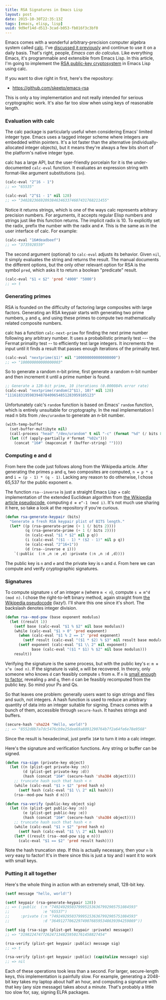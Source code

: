 ```yaml
---
title: RSA Signatures in Emacs Lisp
layout: post
date: 2015-10-30T22:35:13Z
tags: [emacs, elisp, lisp]
uuid: 9d9ef14d-d513-3cad-b053-fb016f3c3bf0
---
```


Emacs comes with a wonderful arbitrary-precision computer algebra
system called [calc][calc]. I've [discussed it previously][prev] and
continue to use it on a daily basis. That's right, people, *Emacs can
do calculus*. Like everything Emacs, it's programmable and extensible
from Emacs Lisp. In this article, I'm going to implement the [RSA
public-key cryptosystem][rsa] in Emacs Lisp using calc.

If you want to dive right in first, here's the repository:

* <https://github.com/skeeto/emacs-rsa>

This is only a toy implementation and not really intended for serious
cryptographic work. It's also far too slow when using keys of
reasonable length.

### Evaluation with calc

The calc package is particularly useful when considering Emacs'
limited integer type. Emacs uses a tagged integer scheme where
integers are embedded within pointers. It's a lot faster than the
alternative (individually-allocated integer objects), but it means
they're always a few bits short of the platform's native integer type.

calc has a large API, but the user-friendly porcelain for it is the
under-documented `calc-eval` function. It evaluates an expression
string with format-like argument substitutions (`$n`).

~~~cl
(calc-eval "2^16 - 1")
;; => "65535"

(calc-eval "2^$1 - 1" nil 128)
;; => "340282366920938463463374607431768211455"
~~~

Notice it returns strings, which is one of the ways calc represents
arbitrary precision numbers. For arguments, it accepts regular Elisp
numbers and strings just like this function returns. The implicit
radix is 10. To explicitly set the radix, prefix the number with the
radix and `#`. This is the same as in the user interface of calc. For
example:

~~~cl
(calc-eval "16#deadbeef")
;; => "3735928559"
~~~

The second argument (optional) to `calc-eval` adjusts its behavior.
Given `nil`, it simply evaluates the string and returns the result.
The manual documents the different options, but the only other
relevant option for RSA is the symbol `pred`, which asks it to return
a boolean "predicate" result.

~~~cl
(calc-eval "$1 < $2" 'pred "4000" "5000")
;; => t
~~~

### Generating primes

RSA is founded on the difficulty of factoring large composites with
large factors. Generating an RSA keypair starts with generating two
prime numbers, `p` and `q`, and using these primes to compute two
mathematically related composite numbers.

calc has a function `calc-next-prime` for finding the next prime
number following any arbitrary number. It uses a probabilistic
primarily test --- the Fermat primality test -- to efficiently test
large integers. It increments the input until it finds a result that
passes enough iterations of the primality test.

~~~cl
(calc-eval "nextprime($1)" nil "100000000000000000")
;; => "100000000000000003"
~~~

So to generate a random n-bit prime, first generate a random n-bit
number and then increment it until a prime number is found.

~~~cl
;; Generate a 128-bit prime, 10 iterations (0.000084% error rate)
(calc-eval "nextprime(random(2^$1), 10)" nil 128)
"111618319598394878409654851283959105123"
~~~

Unfortunately calc's `random` function is based on Emacs' `random`
function, which is entirely unsuitable for cryptography. In the real
implementation I read n bits from `/dev/urandom` to generate an n-bit
number.

~~~cl
(with-temp-buffer
  (set-buffer-multibyte nil)
  (call-process "head" "/dev/urandom" t nil "-c" (format "%d" (/ bits 8)))
  (let ((f (apply-partially #'format "%02x")))
    (concat "16#" (mapconcat f (buffer-string) ""))))
~~~

### Computing e and d

From here the code just follows along from the Wikipedia article.
After generating the primes `p` and `q`, two composites are computed,
`n = p * q` and `i = (p - 1) * (q - 1)`. Lacking any reason to do
otherwise, I chose 65,537 for the public exponent `e`.

The function `rsa--inverse` is just a straight Emacs Lisp + calc
implementation of the extended Euclidean algorithm from [the Wikipedia
article pseudocode][euc], computing `d ≡ e^-1 (mod i)`. It's not much
use sharing it here, so take a look at the repository if you're
curious.

~~~cl
(defun rsa-generate-keypair (bits)
  "Generate a fresh RSA keypair plist of BITS length."
  (let* ((p (rsa-generate-prime (+ 1 (/ bits 2))))
         (q (rsa-generate-prime (+ 1 (/ bits 2))))
         (n (calc-eval "$1 * $2" nil p q))
         (i (calc-eval "($1 - 1) * ($2 - 1)" nil p q))
         (e (calc-eval "2^16+1"))
         (d (rsa--inverse e i)))
    `(:public  (:n ,n :e ,e) :private (:n ,n :d ,d))))
~~~

The public key is `n` and `e` and the private key is `n` and `d`. From
here we can compute and verify cryptographic signatures.

### Signatures

To compute signature `s` of an integer `m` (where `m < n`), compute
`s ≡ m^d (mod n)`. I chose the right-to-left binary method, again
straight from [the Wikipedia pseudocode][pow] (lazy!). I'll share this
one since it's short. The backslash denotes integer division.

~~~cl
(defun rsa--mod-pow (base exponent modulus)
  (let ((result 1))
    (setf base (calc-eval "$1 % $2" nil base modulus))
    (while (calc-eval "$1 > 0" 'pred exponent)
      (when (calc-eval "$1 % 2 == 1" 'pred exponent)
        (setf result (calc-eval "($1 * $2) % $3" nil result base modulus)))
      (setf exponent (calc-eval "$1 \\ 2" nil exponent)
            base (calc-eval "($1 * $1) % $2" nil base modulus)))
    result))
~~~

Verifying the signature is the same process, but with the public key's
`e`: `m ≡ s^e (mod n)`. If the signature is valid, `m` will be
recovered. In theory, only someone who knows `d` can feasibly compute
`s` from `m`. If `n` is [small enough to factor][factor], revealing
`p` and `q`, then `d` can be feasibly recomputed from the public key.
So mind your Ps and Qs.

So that leaves one problem: generally users want to sign strings and
files and such, not integers. A hash function is used to reduce an
arbitrary quantity of data into an integer suitable for signing. Emacs
comes with a bunch of them, accessible through `secure-hash`. It
hashes strings and buffers.

~~~cl
(secure-hash 'sha224 "Hello, world!")
;; => "8552d8b7a7dc5476cb9e25dee69a8091290764b7f2a64fe6e78e9568"
~~~

Since the result is hexadecimal, just prefix `16#` to turn it into a
calc integer.

Here's the signature and verification functions. Any string or buffer
can be signed.

~~~cl
(defun rsa-sign (private-key object)
  (let ((n (plist-get private-key :n))
        (d (plist-get private-key :d))
        (hash (concat "16#" (secure-hash 'sha384 object))))
    ;; truncate hash such that hash < n
    (while (calc-eval "$1 > $2" 'pred hash n)
      (setf hash (calc-eval "$1 \\ 2" nil hash)))
    (rsa--mod-pow hash d n)))

(defun rsa-verify (public-key object sig)
  (let ((n (plist-get public-key :n))
        (e (plist-get public-key :e))
        (hash (concat "16#" (secure-hash 'sha384 object))))
    ;; truncate hash such that hash < n
    (while (calc-eval "$1 > $2" 'pred hash n)
      (setf hash (calc-eval "$1 \\ 2" nil hash)))
    (let* ((result (rsa--mod-pow sig e n)))
      (calc-eval "$1 == $2" 'pred result hash))))
~~~

Note the hash truncation step. If this is actually necessary, then
your `n` is *very* easy to factor! It's in there since this is just a
toy and I want it to work with small keys.

### Putting it all together

Here's the whole thing in action with an extremely small, 128-bit key.

~~~cl
(setf message "hello, world!")

(setf keypair (rsa-generate-keypair 128))
;; => (:public  (:n "74924929503799951536367992905751084593"
;;               :e "65537")
;;     :private (:n "74924929503799951536367992905751084593"
;;               :d "36491277062297490768595348639394259869"))

(setf sig (rsa-sign (plist-get keypair :private) message))
;; => "31982247477262471348259501761458827454"

(rsa-verify (plist-get keypair :public) message sig)
;; => t

(rsa-verify (plist-get keypair :public) (capitalize message) sig)
;; => nil
~~~

Each of these operations took less than a second. For larger,
secure-length keys, this implementation is painfully slow. For
example, generating a 2048-bit key takes my laptop about half an hour,
and computing a signature with that key (any size message) takes about
a minute. That's probably a little too slow for, say, signing ELPA
packages.


[calc]: http://www.gnu.org/software/emacs/manual/html_mono/calc.html
[prev]: /blog/2009/06/23/
[rsa]: https://en.wikipedia.org/wiki/RSA_(cryptosystem)
[euc]: https://en.wikipedia.org/wiki/Extended_Euclidean_algorithm
[pow]: https://en.wikipedia.org/wiki/Modular_exponentiation#Right-to-left_binary_method
[factor]: http://crypto.stackexchange.com/a/5942
